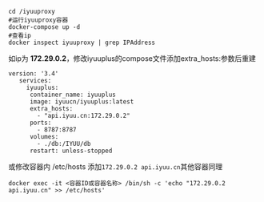 ```
cd /iyuuproxy
#运行iyuuproxy容器
docker-compose up -d 
#查看ip
docker inspect iyuuproxy | grep IPAddress 
```

如ip为 **172.29.0.2**，修改iyuuplus的compose文件添加extra_hosts:参数后重建
```
version: '3.4'
   services:
     iyuuplus:
      container_name: iyuuplus
      image: iyuucn/iyuuplus:latest
      extra_hosts: 
        - "api.iyuu.cn:172.29.0.2"
      ports:
        - 8787:8787
      volumes:
        - ./db:/IYUU/db
      restart: unless-stopped

```
或修改容器内 /etc/hosts 添加`172.29.0.2 api.iyuu.cn`其他容器同理

```docker exec -it <容器ID或容器名称> /bin/sh -c 'echo "172.29.0.2 api.iyuu.cn" >> /etc/hosts'```


